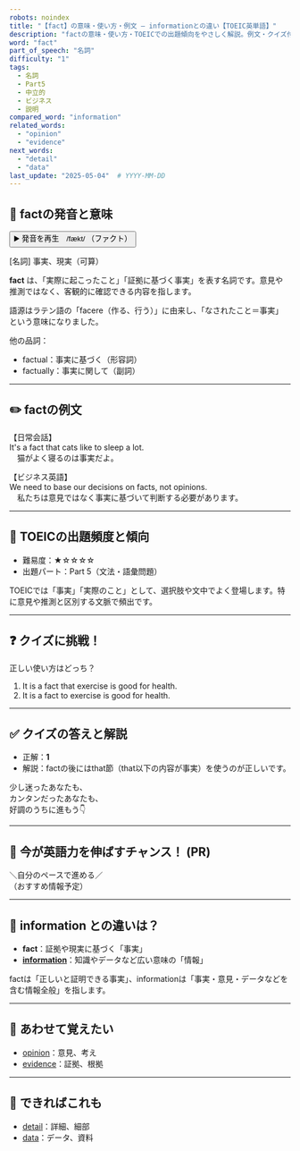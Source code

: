 ```yaml
---
robots: noindex
title: "【fact】の意味・使い方・例文 ― informationとの違い【TOEIC英単語】"
description: "factの意味・使い方・TOEICでの出題傾向をやさしく解説。例文・クイズ付きでinformationとの違いもわかりやすく学べます。"
word: "fact"
part_of_speech: "名詞"
difficulty: "1"
tags:
  - 名詞
  - Part5
  - 中立的
  - ビジネス
  - 説明
compared_word: "information"
related_words:
  - "opinion"
  - "evidence"
next_words:
  - "detail"
  - "data"
last_update: "2025-05-04"  # YYYY-MM-DD
---
```


## 🔰 factの発音と意味

<button class="play-audio" onclick="playTTS('fact')">
  <span class="play-audio-main">
    ▶️ 発音を再生　/fækt/
  </span>
  <span class="play-audio-sub">
    （ファクト）
  </span>
</button>

[名詞] 事実、現実（可算）

**fact** は、「実際に起こったこと」「証拠に基づく事実」を表す名詞です。意見や推測ではなく、客観的に確認できる内容を指します。

語源はラテン語の「facere（作る、行う）」に由来し、「なされたこと＝事実」という意味になりました。

他の品詞：  
- factual：事実に基づく（形容詞）
- factually：事実に関して（副詞）

---

## ✏️ factの例文

【日常会話】  
It's a fact that cats like to sleep a lot.  
　猫がよく寝るのは事実だよ。

【ビジネス英語】  
We need to base our decisions on facts, not opinions.  
　私たちは意見ではなく事実に基づいて判断する必要があります。

---

## 🎯 TOEICの出題頻度と傾向

- 難易度：★☆☆☆☆
- 出題パート：Part 5（文法・語彙問題）

TOEICでは「事実」「実際のこと」として、選択肢や文中でよく登場します。特に意見や推測と区別する文脈で頻出です。

---

## ❓ クイズに挑戦！

正しい使い方はどっち？

1. It is a fact that exercise is good for health.  
2. It is a fact to exercise is good for health.

---

## ✅ クイズの答えと解説

- 正解：**1**
- 解説：factの後にはthat節（that以下の内容が事実）を使うのが正しいです。

少し迷ったあなたも、  
カンタンだったあなたも、  
好調のうちに進もう👇️

---

## 🚀 今が英語力を伸ばすチャンス！ (PR)

<div class="info-center">
＼自分のペースで進める／<br>  
（おすすめ情報予定）
</div>

---

## 🤔  information との違いは？

- **fact**：証拠や現実に基づく「事実」
- **[information](/information)**：知識やデータなど広い意味の「情報」

factは「正しいと証明できる事実」、informationは「事実・意見・データなどを含む情報全般」を指します。

---

## 🧩 あわせて覚えたい

- [opinion](/opinion)：意見、考え
- [evidence](/evidence)：証拠、根拠

---

## 📖 できればこれも

- [detail](/detail)：詳細、細部
- [data](/data)：データ、資料

<!-- cvid: aid30_bid43 -->
